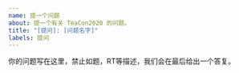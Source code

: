 ```yaml
---
name: 提一个问题
about: 提一个有关 TeaCon2020 的问题。
title: "[提问]: [问题名字]"
labels: 提问
---
```


你的问题写在这里，禁止如题，RT等描述，我们会在最后给出一个答复。